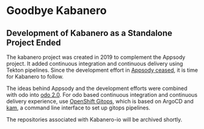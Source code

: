 # Goodbye Kabanero

## Development of Kabanero as a Standalone Project Ended

The kabanero project was created in 2019 to complement the Appsody project. It added continuous integration and continuous delivery using Tekton pipelines.
Since the development effort in [Appsody ceased](https://appsody.dev/blogs/DevelopmentEnded), it is time for Kabanero to follow. 

The ideas behind Appsody and the development efforts were combined with odo into [odo 2.0](https://odo.dev).  For odo based continuous integration and continuous delivery experience, use [OpenShift Gitops](https://docs.openshift.com/container-platform/4.7/cicd/gitops/gitops-release-notes.html), 
which is based on ArgoCD and [kam](https://github.com/redhat-developer/kam), a command line interface to set up gitops pipelines.

The repositories associated with Kabanero-io will be archived shortly. 
